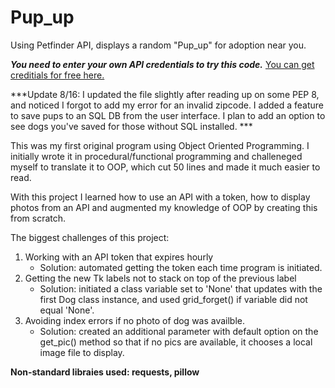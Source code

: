 # Pup_up
Using Petfinder API, displays a random "Pup_up" for adoption near you. 


***You need to enter your own API credentials to try this code.***
[You can get creditials for free here.](https://www.petfinder.com/developers/v2/docs/#using-the-api)

***Update 8/16: I updated the file slightly after reading up on some PEP 8, and noticed I forgot to add my error for an invalid zipcode. I added a feature to save pups to an SQL DB from the user interface. I plan to add an option to see dogs you've saved for those without SQL installed. ***

This was my first original program using Object Oriented Programming. I initially wrote it in procedural/functional programming and challeneged myself to translate it to OOP, which cut 50 lines and made it much easier to read. 

With this project I learned how to use an API with a token, how to display photos from an API and augmented my knowledge of OOP by creating this from scratch. 

The biggest challenges of this project: 
1. Working with an API token that expires hourly
     * Solution: automated getting the token each time program is initiated. 
2. Getting the new Tk labels not to stack on top of the previous label
     * Solution: initiated a class variable set to 'None' that updates with the first Dog class instance, and used grid_forget() if variable did not equal 'None'.
3. Avoiding index errors if no photo of dog was availble.
     * Solution: created an additional parameter with default option on the get_pic() method so that if no pics are available, it chooses a local image file to display.

**Non-standard libraies used: requests, pillow**
